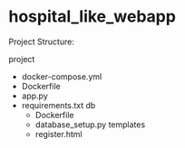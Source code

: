 # hospital_like_webapp
Project Structure: 

project
 - docker-compose.yml   
 - Dockerfile
 - app.py
 - requirements.txt
   db
   - Dockerfile 
   - database_setup.py
   templates
   -  register.html
